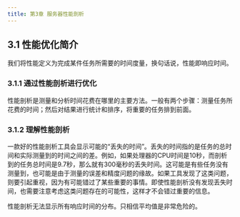 ```yaml
---
title: 第3章 服务器性能剖析
---
```


## 3.1 性能优化简介
我们将性能定义为完成某件任务所需要的时间度量，换句话说，性能即响应时间。

### 3.1.1 通过性能剖析进行优化
性能剖析是测量和分析时间花费在哪里的主要方法。一般有两个步骤：测量任务所花费的时间；然后对结果进行统计和排序，将重要的任务排到前面。


### 3.1.2 理解性能剖析
一款好的性能剖析工具会显示可能的“丢失的时间”。丢失的时间指的是任务的总时间和实际测量到的时间之间的差。例如，如果处理器的CPU时间是10秒，而剖析到的任务总时间是9.7秒，那么就有300毫秒的丢失时间。这可能是有些任务没有测量到，也可能是由于测量的误差和精度问题的缘故。如果工具发现了这类问题，则要引起重视，因为有可能错过了某些重要的事情。即使性能剖析没有发现丢失时间，也需要注意考虑这类问题存在的可能性，这样才不会错过重要的信息。

性能剖析无法显示所有响应时间的分布。只相信平均值是非常危险的。